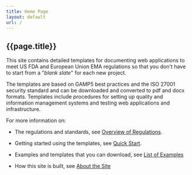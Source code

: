 ```yaml
---
title: Home Page
layout: default
url: /
---
```


## {{page.title}}

This site contains detailed templates for documenting web applications to meet US FDA and European Union EMA regulations so that you don't have to start from a "_blank slate_" for each new project.

The templates are based on GAMP5 best practices and the ISO 27001 security standard and can be downloaded and converted to pdf and docx formats. Templates include procedures for setting up quality and information management systems and testing web applications and infrastructure. 

For more information on:
- The regulations and standards, see [Overview of Regulations](regs-overview.html).

- Getting started using the templates, see [Quick Start](intro-quickstart.html).

- Examples and templates that you can download, see [List of Examples](#examples-overview.html)

- How this site is built, see [About the Site](intro-aboutsite.html)
